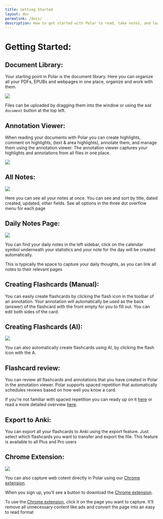 ```yaml
---
title: Getting Started
layout: doc
permalink: /docs/
description: How to get started with Polar to read, take notes, and learn and memorize key content
---
```


# Getting Started:

## Document Library:

Your starting point in Polar is the document library. Here you can organize all your PDFs, EPUBs and webpages in one place, organize and work with them.

![](https://i.imgur.com/drHm9az.png)

Files can be uploaded by dragging them into the window or using the `Add document` button at the top left.

## Annotation Viewer:

When reading your documents with Polar you can create highlights, comment on highlights, (text & area highlights), annotate them, and manage them using the annotation viewer. The annotation viewer captures your highlights and annotations from all files in one place.

![](https://i.imgur.com/PpxzV2C.png)

## All Notes:

![](https://i.imgur.com/DBIwrTE.png)

Here you can see all your notes at once. You can see and sort by title, dated created, updated, other fields. See all options in the three dot overflow menu for each page

## Daily Notes Page:

![](https://i.imgur.com/ZrowhF3.png)

You can find your daily notes in the left sidebar, click on the calendar symbol underneath your statistics and your note for the day will be created automatically. 

This is typically the space to capture your daily thoughts, as you can link all notes to their relevant pages

## Creating Flashcards (Manual):

You can easily create flashcards by clicking the flash icon in the toolbar of an annotation. Your annotation will automatically be used as the back (answer) of the flashcard with the front empty for you to fill out. You can edit both sides of the card.

## Creating Flashcards (AI):

![](https://media.giphy.com/media/fTP7HwIFFsPckxOTfd/giphy.gif)

You can also automatically create flashcards using AI, by clicking the flash icon with the A.

## Flashcard review:

You can review all flashcards and annotations that you have created in Polar in the annotation viewer. Polar supports spaced repetition that automatically schedules reviews based on how well you know a card.

If you're not familiar with spaced repetition you can ready up on it 
<a href="https://getpolarized.io/2020/09/20/What-is-Spaced-Repetition-A-Beginner's-Guide.html" target="_blank">here</a> or read a more detailed overview 
<a href="https://numinous.productions/ttft/" target="_blank">here</a>.	

## Export to Anki:

You can export all your flashcards to Anki using the export feature. Just select which flashcards you want to transfer and export the file. This feature is available to all Plus and Pro users

## Chrome Extension:

![](https://media.giphy.com/media/ec4N0tiT1mUtpku9zN/giphy.gif)

You can also capture web cotent directly in Polar using our 
<a href="https://chrome.google.com/webstore/detail/save-to-polar/jkfdkjomocoaljglgddnmhcbolldcafd/related" target="_blank">Chrome extension</a>.

When you sign up, you’ll see a button to download the 
<a href="https://chrome.google.com/webstore/detail/save-to-polar/jkfdkjomocoaljglgddnmhcbolldcafd/related" target="_blank">Chrome extension</a>.

To use the 
<a href="https://chrome.google.com/webstore/detail/save-to-polar/jkfdkjomocoaljglgddnmhcbolldcafd/related" target="_blank">Chrome extension</a>, click it on the page you want to capture. It’ll remove all unnecessary content like ads and convert the page into an easy to read format
